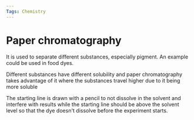 ```yaml
---
Tags: Chemistry
---
```


# Paper chromatography 
It is used to separate different substances, especially pigment. An example could be used in food dyes.

Different substances have different solubility and paper chromatography takes advantage of it where the substances travel higher due to it being more soluble

The starting line is drawn with a pencil to not dissolve in the solvent and interfere with results while the starting line should be above the solvent level so that the dye doesn't dissolve before the experiment starts.